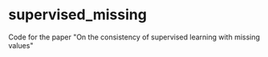 # supervised_missing
Code for the paper "On the consistency of supervised learning with missing values"
